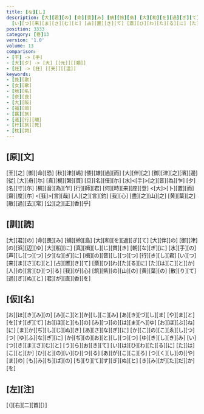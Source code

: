 ```yaml
---
title: [な][し]
description: [大][君][の] [命][畏][み] [蜻][蛉][島] [大][和][を][過][ぎ][て] [大][伴][の] [御][津][の][浜][辺][ゆ] [大][船][に] [真][楫][し][じ][貫][き] [朝][な][ぎ][に] [水][手][の][声][し][つ][つ] [夕][な][ぎ][に] [楫][の][音][し][つ][つ] [行][き][し][君]
  [い][つ][来][ま][さ][む][と] [占][置][き][て] [斎][ひ][わ][た][る][に] [た][は][こ][と][か] [人][の][言][ひ][つ][る] [我][が][心] [筑][紫][の][山][の] [黄][葉][の] [散][り][て][過][ぎ][ぬ][と] [君][が][直][香][を]
position: 3333
category: [巻]13
version: '1.0'
volume: 13
comparison:
- [干] -> [手]
- [大][夕] -> [大] [[元]][[類]]
- [抂] -> [狂] [[天]][[温]]
keywords:
- [挽][歌]
- [女][歌]
- [地][名]
- [奈][良]
- [大][阪]
- [福][岡]
- [羈][旅]
- [道][行][翮]
- [行][旅][死]
- [枕][詞]
---
```


## [原][文]

[王][之] [御][命][恐] [秋][津][嶋] [倭][雄][過][而] [大][伴][之] [御][津][之][濱][邊][従] [大][舟][尓] [真][梶][繁][貫] [旦][名][伎][尓] [水]<[手]>[之][音][為][乍] [夕][名][寸][尓] [梶][音][為][乍] [行][師][君] [何][時][来][座][登] <[大]>[卜][置][而] [齋][度][尓] <[狂]>[言][哉] [人][之][言][釣] [我][心] [盡][之][山][之] [黄][葉][之] [散][過][去][常] [公][之][正][香][乎]

## [訓][読]

[大][君][の] [命][畏][み] [蜻][蛉][島] [大][和][を][過][ぎ][て] [大][伴][の] [御][津][の][浜][辺][ゆ] [大][船][に] [真][楫][し][じ][貫][き] [朝][な][ぎ][に] [水][手][の][声][し][つ][つ] [夕][な][ぎ][に] [楫][の][音][し][つ][つ] [行][き][し][君] [い][つ][来][ま][さ][む][と] [占][置][き][て] [斎][ひ][わ][た][る][に] [た][は][こ][と][か] [人][の][言][ひ][つ][る] [我][が][心] [筑][紫][の][山][の] [黄][葉][の] [散][り][て][過][ぎ][ぬ][と] [君][が][直][香][を]

## [仮][名]

[お][ほ][き][み][の] [み][こ][と][か][し][こ][み] [あ][き][づ][し][ま] [や][ま][と][を][す][ぎ][て] [お][ほ][と][も][の] [み][つ][の][は][ま][へ][ゆ] [お][ほ][ぶ][ね][に] [ま][か][ぢ][し][じ][ぬ][き] [あ][さ][な][ぎ][に] [か][こ][の][こ][ゑ][し][つ][つ] [ゆ][ふ][な][ぎ][に] [か][ぢ][の][お][と][し][つ][つ] [ゆ][き][し][き][み] [い][つ][き][ま][さ][む][と] [う][ら][お][き][て] [い][は][ひ][わ][た][る][に] [た][は][こ][と][か] [ひ][と][の][い][ひ][つ][る] [あ][が][こ][こ][ろ] [つ][く][し][の][や][ま][の] [も][み][ち][ば][の] [ち][り][て][す][ぎ][ぬ][と] [き][み][が][た][だ][か][を]

## [左][注]

[（][右][二][首][）]
